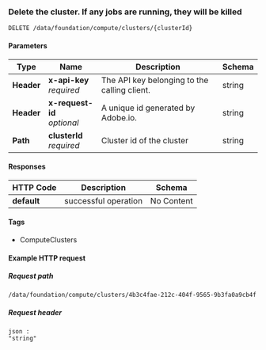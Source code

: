 
<a name="delete_cluster"></a>
### Delete the cluster. If any jobs are running, they will be killed
```
DELETE /data/foundation/compute/clusters/{clusterId}
```


#### Parameters

|Type|Name|Description|Schema|
|---|---|---|---|
|**Header**|**x-api-key**  <br>*required*|The API key belonging to the calling client.|string|
|**Header**|**x-request-id**  <br>*optional*|A unique id generated by Adobe.io.|string|
|**Path**|**clusterId**  <br>*required*|Cluster id of the cluster|string|


#### Responses

|HTTP Code|Description|Schema|
|---|---|---|
|**default**|successful operation|No Content|


#### Tags

* ComputeClusters


#### Example HTTP request

##### Request path
```
/data/foundation/compute/clusters/4b3c4fae-212c-404f-9565-9b3fa0a9cb4f
```


##### Request header
```
json :
"string"
```



